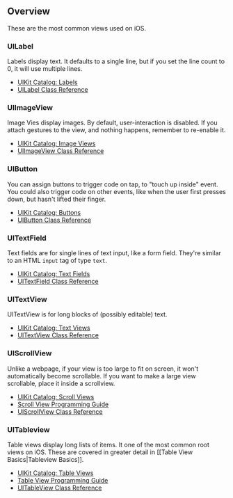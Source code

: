 ## Overview

These are the most common views used on iOS.

### UILabel

Labels display text. It defaults to a single line, but if you set the line count to 0, it will use multiple lines.

* [UIKit Catalog: Labels](https://developer.apple.com/library/ios/documentation/UserExperience/Conceptual/UIKitUICatalog/UILabel.html)
* [UILabel Class Reference](https://developer.apple.com/Library/ios/documentation/UIKit/Reference/UILabel_Class/Reference/UILabel.html)

### UIImageView

Image Vies display images. By default, user-interaction is disabled. If you attach gestures to the view, and nothing happens, remember to re-enable it.

* [UIKit Catalog: Image Views](https://developer.apple.com/library/ios/documentation/UserExperience/Conceptual/UIKitUICatalog/UIImageView.html)
* [UIImageView Class Reference](https://developer.apple.com/library/ios/documentation/uikit/reference/uiimageview_class/Reference/Reference.html)

### UIButton

You can assign buttons to trigger code on tap, to "touch up inside" event. You could also trigger code on other events, like when the user first presses down, but hasn't lifted their finger.

* [UIKit Catalog: Buttons](https://developer.apple.com/library/ios/documentation/UserExperience/Conceptual/UIKitUICatalog/UIButton.html)
* [UIButton Class Reference](https://developer.apple.com/library/ios/documentation/uikit/reference/UIButton_Class/UIButton/UIButton.html)

### UITextField

Text fields are for single lines of text input, like a form field. They're similar to an HTML `input` tag of type `text`.

* [UIKit Catalog: Text Fields](https://developer.apple.com/library/ios/documentation/UserExperience/Conceptual/UIKitUICatalog/UITextField.html)
* [UITextField Class Reference](https://developer.apple.com/library/ios/documentation/uikit/reference/UITextField_Class/Reference/UITextField.html)

### UITextView

UITextView is for long blocks of (possibly editable) text.

* [UIKit Catalog: Text Views](https://developer.apple.com/library/ios/documentation/UserExperience/Conceptual/UIKitUICatalog/UITextView.html)
* [UITextView Class Reference](https://developer.apple.com/library/ios/documentation/uikit/reference/uitextview_class/Reference/UITextView.html)

### UIScrollView

Unlike a webpage, if your view is too large to fit on screen, it won't automatically become scrollable. If you want to make a large view scrollable, place it inside a scrollview.

* [UIKit Catalog: Scroll Views](https://developer.apple.com/library/ios/documentation/UserExperience/Conceptual/UIKitUICatalog/UIScrollView.html)
* [Scroll View Programming Guide](https://developer.apple.com/library/ios/documentation/WindowsViews/Conceptual/UIScrollView_pg/Introduction/Introduction.html)
* [UIScrollView Class Reference](https://developer.apple.com/library/ios/documentation/uikit/reference/uiscrollview_class/Reference/UIScrollView.html)

### UITableview

Table views display long lists of items. It one of the most common root views on iOS. These are covered in greater detail in [[Table View Basics|Tableview Basics]].

* [UIKit Catalog: Table Views](https://developer.apple.com/library/ios/documentation/UserExperience/Conceptual/UIKitUICatalog/UITableView.html)
* [Table View Programming Guide](https://developer.apple.com/library/ios/documentation/UserExperience/Conceptual/TableView_iPhone/AboutTableViewsiPhone/AboutTableViewsiPhone.html)
* [UITableView Class Reference](https://developer.apple.com/library/ios/documentation/uikit/reference/UITableView_Class/Reference/Reference.html)